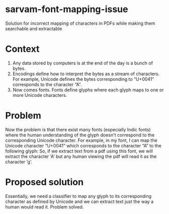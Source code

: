 # sarvam-font-mapping-issue
Solution for incorrect mapping of characters in PDFs while making them searchable and extractable

# Context
1. Any data stored by computers is at the end of the day is a bunch of bytes.
2. Encodings define how to interpret the bytes as a stream of characters. For
example, Unicode defines the bytes corresponding to “U+0041” corresponds
to the character “A”.
3. Now comes fonts. Fonts define glyphs where each glyph maps to one or more
Unicode characters.

# Problem
Now the problem is that there exist many fonts (especially Indic fonts) where the
human understanding of the glyph doesn't correspond to the corresponding
Unicode character.
For example, in my font, I can map the Unicode character “U+0041” which
corresponds to the character “A” to the following glyph:
So, if we extract text from a pdf using this font, we will extract the character ‘A’ but
any human viewing the pdf will read it as the character ‘g’.

# Proposed solution
Essentially, we need a classifier to map any glyph to its corresponding character
as defined by Unicode and we can extract text just the way a human would read it.
Problem solved.
